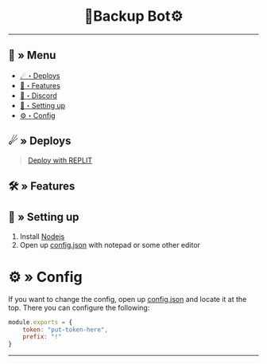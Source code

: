 <h1 align="center">
 📂Backup Bot⚙
</h1>

---
## <a id="menu"></a>🔱 » Menu

- [☄・Deploys](#deploys)
- [🔰・Features](#features)
- [🌌・Discord](https://discord.gg/jSvYxahuYH)
- [🎉・Setting up](#setup)
- [⚙・Config](#config)
## <a id="deploys"></a>☄ » Deploys
> [Deploy with REPLIT](https://replit.com/github/Nekros-dsc/backup-bot)

## <a id="features"></a>🛠 » Features


## <a id="setup"></a> 📁 » Setting up

1. Install [Nodejs](https://nodejs.org/)
2. Open up [config.json](https://discord.gg/jSvYxahuYH) with notepad or some other editor

# <a id="config"></a>⚙ » Config

If you want to change the config, open up [config.json](https://discord.gg/jSvYxahuYH) and locate it at the top. There you can configure the following:
```js
module.exports = {
    token: "put-token-here",
    prefix: "!"
}
```

---
 
